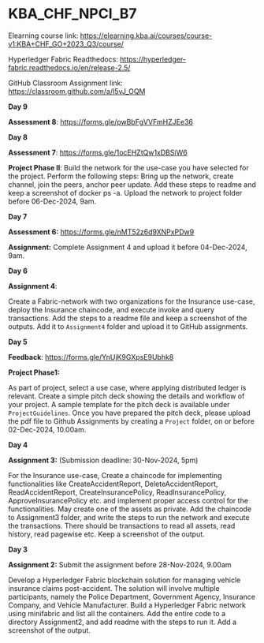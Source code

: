 # KBA_CHF_NPCI_B7

Elearning course link: https://elearning.kba.ai/courses/course-v1:KBA+CHF_GO+2023_Q3/course/

Hyperledger Fabric Readthedocs: https://hyperledger-fabric.readthedocs.io/en/release-2.5/

GitHub Classroom Assignment link: https://classroom.github.com/a/I5vJ_OQM

**Day 9**

**Assessment 8**: https://forms.gle/pwBbFgVVFmHZJEe36




**Day 8**

**Assessment 7**: https://forms.gle/1ocEHZtQw1xDBSiW6

**Project Phase II**: Build the network for the use-case you have selected for the project. Perform the following steps: Bring up the network, create channel, join the peers, anchor peer update. Add these steps to readme and keep a screenshot of docker ps -a. Upload the network to project folder before 06-Dec-2024, 9am.



**Day 7**

**Assessment 6:** https://forms.gle/nMT52z6d9XNPxPDw9

**Assignment:** Complete Assignment 4 and upload it before 04-Dec-2024, 9am.


**Day 6**

**Assignment 4**:

Create a Fabric-network with two organizations for the Insurance use-case, deploy the Insurance chaincode, and execute invoke and query transactions. Add the steps to a readme file and keep a screenshot of the outputs. Add it to `Assignment4` folder and upload it to GitHub assignments.


**Day 5**

**Feedback**: https://forms.gle/YnUjK9GXpsE9Ubhk8

**Project Phase1:**

As part of project, select a use case, where applying distributed ledger is relevant. Create a simple pitch deck showing the details and workflow of your project. A sample template for the pitch deck is available under `ProjectGuidelines`. Once you have prepared the pitch deck, please upload the pdf file to Github Assignments by creating a `Project` folder,  on or before 02-Dec-2024, 10.00am.



**Day 4**


**Assignment 3:** (Submission deadline: 30-Nov-2024, 5pm)

For the Insurance use-case, Create a chaincode for implementing functionalities like CreateAccidentReport, DeleteAccidentReport, ReadAccidentReport, CreateInsurancePolicy, ReadInsurancePolicy, ApproveInsurancePolicy etc. and implement proper access control for the functionalities. May create one of the assets as private. Add the chaincode to Assignment3 folder, and write the steps to run the network and execute the transactions. There should be transactions to read all assets, read history, read pagewise etc. Keep a screenshot of the output.


**Day 3**

**Assignment 2:** Submit the assignment before 28-Nov-2024, 9.00am

Develop a Hyperledger Fabric blockchain solution for managing vehicle insurance claims post-accident. The solution will involve multiple participants, namely the Police Department, Government Agency, Insurance Company, and Vehicle Manufacturer.
Build a Hyperledger Fabric network using minifabric and  list all the containers. Add the entire code to a directory Assignment2, and add readme with the steps to run it.  Add a screenshot of the output.





